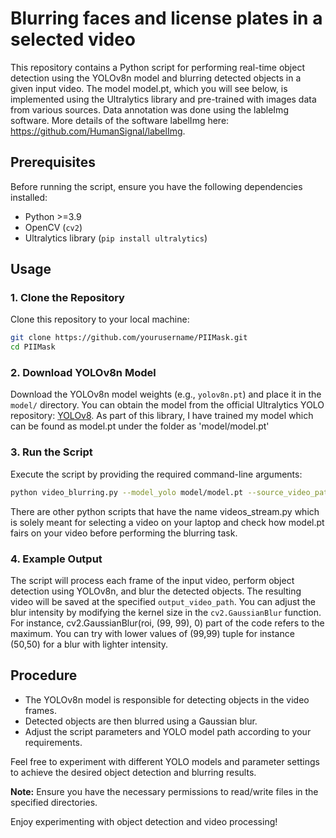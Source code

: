 # Blurring faces and license plates in a selected video

This repository contains a Python script for performing real-time object detection using the YOLOv8n model and blurring detected objects in a given input video. The model model.pt, which you will see below, is implemented using the Ultralytics library and pre-trained with images data from various sources. Data annotation was done using the lableImg software. More details of the software labelImg here: https://github.com/HumanSignal/labelImg.

## Prerequisites

Before running the script, ensure you have the following dependencies installed:

- Python >=3.9 
- OpenCV (`cv2`)
- Ultralytics library (`pip install ultralytics`)

## Usage

### 1. Clone the Repository

Clone this repository to your local machine:

```bash
git clone https://github.com/yourusername/PIIMask.git
cd PIIMask
```

### 2. Download YOLOv8n Model

Download the YOLOv8n model weights (e.g., `yolov8n.pt`) and place it in the `model/` directory. You can obtain the model from the official Ultralytics YOLO repository: [YOLOv8](https://github.com/ultralytics/yolov5). As part of this library, I have trained my model which can be found as model.pt under the folder as 'model/model.pt'

### 3. Run the Script

Execute the script by providing the required command-line arguments:

```bash
python video_blurring.py --model_yolo model/model.pt --source_video_path videos/2.mp4 --output_video_path output_videos/blurred_video2.mp4
```

There are other python scripts that have the name videos_stream.py which is solely meant for selecting a video on your laptop and check how model.pt fairs on your video before performing the blurring task.

### 4. Example Output

The script will process each frame of the input video, perform object detection using YOLOv8n, and blur the detected objects. The resulting video will be saved at the specified `output_video_path`. You can adjust the blur intensity by modifying the kernel size in the `cv2.GaussianBlur` function. For instance, cv2.GaussianBlur(roi, (99, 99), 0) part of the code refers to the maximum. You can try with lower values of (99,99) tuple for instance (50,50) for a blur with lighter intensity.

## Procedure

- The YOLOv8n model is responsible for detecting objects in the video frames.
- Detected objects are then blurred using a Gaussian blur.
- Adjust the script parameters and YOLO model path according to your requirements.

Feel free to experiment with different YOLO models and parameter settings to achieve the desired object detection and blurring results.

**Note:** Ensure you have the necessary permissions to read/write files in the specified directories.

Enjoy experimenting with object detection and video processing!
